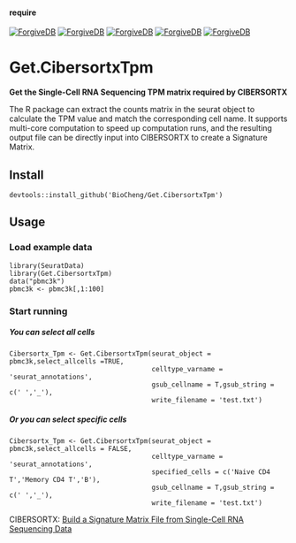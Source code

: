 #### require
[![ForgiveDB](https://img.shields.io/badge/CRAN-pbapply-brightgreen.svg)](https://cran.r-project.org/web/packages/pbapply/) [![ForgiveDB](https://img.shields.io/badge/CRAN-Seurat-brightgreen.svg)](https://cran.r-project.org/web/packages/Seurat/index.html)  [![ForgiveDB](https://img.shields.io/badge/CRAN-SeuratObject-brightgreen.svg)](https://cran.r-project.org/web/packages/SeuratObject/index.html)   [![ForgiveDB](https://img.shields.io/badge/CRAN-tidyverse-brightgreen.svg)](https://cran.r-project.org/web/packages/tidyverse/) [![ForgiveDB](https://img.shields.io/badge/CRAN-data.table-brightgreen.svg)](https://cran.r-project.org/web/packages/data.table/)
# Get.CibersortxTpm

**Get the Single-Cell RNA Sequencing TPM matrix required by CIBERSORTX**

The R package can extract the counts matrix in the seurat object to calculate the TPM value and match the corresponding cell name. It supports multi-core computation to speed up computation runs, and the resulting output file can be directly input into CIBERSORTX to create a Signature Matrix.

## Install
```
devtools::install_github('BioCheng/Get.CibersortxTpm')
```  
## Usage

### Load example data
```
library(SeuratData)
library(Get.CibersortxTpm)
data("pbmc3k")
pbmc3k <- pbmc3k[,1:100]
```

### Start running
##### *You can select all cells*
```
Cibersortx_Tpm <- Get.CibersortxTpm(seurat_object = pbmc3k,select_allcells =TRUE,
                                    celltype_varname = 'seurat_annotations',
                                    gsub_cellname = T,gsub_string = c(' ','_'),
                                    write_filename = 'test.txt')
```

##### *Or you can select specific cells*
```
Cibersortx_Tpm <- Get.CibersortxTpm(seurat_object = pbmc3k,select_allcells = FALSE,
                                    celltype_varname = 'seurat_annotations',
                                    specified_cells = c('Naive CD4 T','Memory CD4 T','B'),
                                    gsub_cellname = T,gsub_string = c(' ','_'),
                                    write_filename = 'test.txt')
```



CIBERSORTX:
[Build a Signature Matrix File from Single-Cell RNA Sequencing Data](https://cibersortx.stanford.edu/tutorial.php)    
